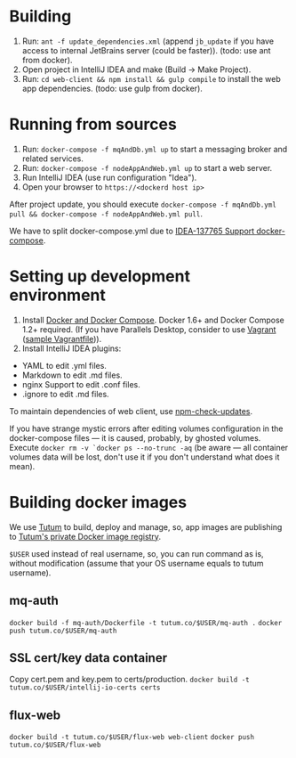 # Building
1. Run: `ant -f update_dependencies.xml` (append `jb_update` if you have access to internal JetBrains server (could be faster)). (todo: use ant from docker).
2. Open project in IntelliJ IDEA and make (Build -> Make Project).
3. Run: `cd web-client && npm install && gulp compile` to install the web app dependencies. (todo: use gulp from docker).

# Running from sources
1. Run: `docker-compose -f mqAndDb.yml up` to start a messaging broker and related services.
1. Run: `docker-compose -f nodeAppAndWeb.yml up` to start a web server.
1. Run IntelliJ IDEA (use run configuration "Idea").
1. Open your browser to `https://<dockerd host ip>`

After project update, you should execute `docker-compose -f mqAndDb.yml pull && docker-compose -f nodeAppAndWeb.yml pull`.

We have to split docker-compose.yml due to [IDEA-137765 Support docker-compose](https://youtrack.jetbrains.com/issue/IDEA-137765).

# Setting up development environment
1. Install [Docker and Docker Compose](https://docs.docker.com/compose/install/). Docker 1.6+ and Docker Compose 1.2+ required. 
(If you have Parallels Desktop, consider to use [Vagrant](https://github.com/Parallels/boot2docker-vagrant-box) ([sample Vagrantfile](https://dl.dropboxusercontent.com/u/43511007/Vagrantfile))).
1. Install IntelliJ IDEA plugins:
  * YAML to edit .yml files.
  * Markdown to edit .md files.
  * nginx Support to edit .conf files.
  * .ignore to edit .md files.

To maintain dependencies of web client, use [npm-check-updates](https://www.npmjs.com/package/npm-check-updates).

If you have strange mystic errors after editing volumes configuration in the docker-compose files — it is caused, probably, by ghosted volumes.
Execute ```docker rm -v `docker ps --no-trunc -aq``` (be aware — all container volumes data will be lost, don't use it if you don't understand what does it mean).

# Building docker images
We use [Tutum](https://www.tutum.co) to build, deploy and manage, so, app images are publishing to [Tutum's private Docker image registry](https://support.tutum.co/support/articles/5000012183-using-tutum-s-private-docker-image-registry).

`$USER` used instead of real username, so, you can run command as is, without modification (assume that your OS username equals to tutum username).
## mq-auth
`docker build -f mq-auth/Dockerfile -t tutum.co/$USER/mq-auth .`
`docker push tutum.co/$USER/mq-auth`

## SSL cert/key data container
Copy cert.pem and key.pem to certs/production.
`docker build -t tutum.co/$USER/intellij-io-certs certs`

## flux-web
`docker build -t tutum.co/$USER/flux-web web-client`
`docker push tutum.co/$USER/flux-web`